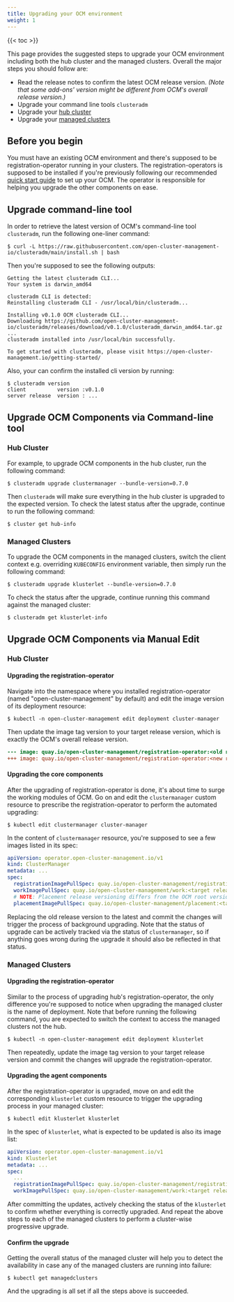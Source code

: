 ```yaml
---
title: Upgrading your OCM environment
weight: 1
---
```


<!-- spellchecker-disable -->

{{< toc >}}

<!-- spellchecker-enable -->

This page provides the suggested steps to upgrade your OCM environment 
including both the hub cluster and the managed clusters. Overall the major 
steps you should follow are:

- Read the release notes to confirm the latest OCM release version. _(Note that
  some add-ons' version might be different from OCM's overall release version.)_
- Upgrade your command line tools `clusteradm`
- Upgrade your [hub cluster](https://open-cluster-management.io/getting-started/core/cluster-manager/)
- Upgrade your [managed clusters](https://open-cluster-management.io/getting-started/core/register-cluster/)


## Before you begin

You must have an existing OCM environment and there's supposed to be 
registration-operator running in your clusters. The registration-operators
is supposed to be installed if you're previously following our recommended
[quick start guide](https://open-cluster-management.io/getting-started/quick-start/) 
to set up your OCM. The operator is responsible for helping you upgrade the
other components on ease.

## Upgrade command-line tool

In order to retrieve the latest version of OCM's command-line tool `clusteradm`,
run the following one-liner command:

```shell
$ curl -L https://raw.githubusercontent.com/open-cluster-management-io/clusteradm/main/install.sh | bash
```

Then you're supposed to see the following outputs:

```shell
Getting the latest clusteradm CLI...
Your system is darwin_amd64

clusteradm CLI is detected:
Reinstalling clusteradm CLI - /usr/local/bin/clusteradm...

Installing v0.1.0 OCM clusteradm CLI...
Downloading https://github.com/open-cluster-management-io/clusteradm/releases/download/v0.1.0/clusteradm_darwin_amd64.tar.gz ...
clusteradm installed into /usr/local/bin successfully.

To get started with clusteradm, please visit https://open-cluster-management.io/getting-started/
```

Also, your can confirm the installed cli version by running:

```shell
$ clusteradm version
client		    version	:v0.1.0
server release	version	: ...
```

## Upgrade OCM Components via Command-line tool

### Hub Cluster

For example, to upgrade OCM components in the hub cluster, run the following 
command:

```shell
$ clusteradm upgrade clustermanager --bundle-version=0.7.0
```

Then `clusteradm` will make sure everything in the hub cluster is upgraded to
the expected version. To check the latest status after the upgrade, continue to
run the following command:

```shell
$ cluster get hub-info
```

### Managed Clusters

To upgrade the OCM components in the managed clusters, switch the client context
e.g. overriding `KUBECONFIG` environment variable, then simply run the following 
command:

```shell
$ clusteradm upgrade klusterlet --bundle-version=0.7.0
```

To check the status after the upgrade, continue running this command against the
managed cluster:

```shell
$ clusteradm get klusterlet-info
```

##  Upgrade OCM Components via Manual Edit

### Hub Cluster 

#### Upgrading the registration-operator

Navigate into the namespace where you installed registration-operator (named 
"open-cluster-management" by default) and edit the image version of its 
deployment resource:

```shell
$ kubectl -n open-cluster-management edit deployment cluster-manager
```

Then update the image tag version to your target release version, which is 
exactly the OCM's overall release version.

```diff
--- image: quay.io/open-cluster-management/registration-operator:<old release>
+++ image: quay.io/open-cluster-management/registration-operator:<new release>
```

#### Upgrading the core components

After the upgrading of registration-operator is done, it's about time to surge
the working modules of OCM. Go on and edit the `clustermanager` custom resource
to prescribe the registration-operator to perform the automated upgrading:

```shell
$ kubectl edit clustermanager cluster-manager
```

In the content of `clustermanager` resource, you're supposed to see a few 
images listed in its spec:

```yaml
apiVersion: operator.open-cluster-management.io/v1
kind: ClusterManager
metadata: ...
spec:
  registrationImagePullSpec: quay.io/open-cluster-management/registration:<target release>
  workImagePullSpec: quay.io/open-cluster-management/work:<target release>
  # NOTE: Placement release versioning differs from the OCM root version, please refer to the release note.
  placementImagePullSpec: quay.io/open-cluster-management/placement:<target release>
```

Replacing the old release version to the latest and commit the changes will 
trigger the process of background upgrading. Note that the status of upgrade 
can be actively tracked via the status of `clustermanager`, so if anything goes
wrong during the upgrade it should also be reflected in that status.


### Managed Clusters

#### Upgrading the registration-operator

Similar to the process of upgrading hub's registration-operator, the only 
difference you're supposed to notice when upgrading the managed cluster is
the name of deployment. Note that before running the following command, you
are expected to switch the context to access the managed clusters not the hub.

```shell
$ kubectl -n open-cluster-management edit deployment klusterlet
```

Then repeatedly, update the image tag version to your target release version
and commit the changes will upgrade the registration-operator.

#### Upgrading the agent components

After the registration-operator is upgraded, move on and edit the corresponding
`klusterlet` custom resource to trigger the upgrading process in your managed
cluster:

```shell
$ kubectl edit klusterlet klusterlet
```

In the spec of `klusterlet`, what is expected to be updated is also its image
list:

```yaml
apiVersion: operator.open-cluster-management.io/v1
kind: Klusterlet
metadata: ...
spec:
  ...
  registrationImagePullSpec: quay.io/open-cluster-management/registration:<target release>
  workImagePullSpec: quay.io/open-cluster-management/work:<target release>
```

After committing the updates, actively checking the status of the `klusterlet`
to confirm whether everything is correctly upgraded. And repeat the above steps
to each of the managed clusters to perform a cluster-wise progressive upgrade.

#### Confirm the upgrade

Getting the overall status of the managed cluster will help you to detect the
availability in case any of the managed clusters are running into failure:

```shell
$ kubectl get managedclusters
```

And the upgrading is all set if all the steps above is succeeded.
